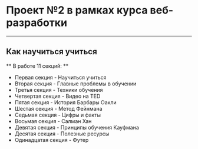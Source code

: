 # Проект №2 в рамках курса веб-разработки
------
## Как научиться учиться
** В работе 11 секций: **
* Первая секция - Научиться учиться
* Вторая секция - Главные проблемы в обучении
* Третья секция - Техники обучения
* Четвертая секция - Видео нa TED
* Пятая секция - История Барбары Оакли
* Шестая секция - Метод Фейнмана
* Седьмая секция - Цифры и факты
* Восьмая секция - Салман Хан
* Девятая секция - Принципы обучения Кауфмана
* Десятая секция - Полезные ресурсы
* Одинадцатая секция - Футер
